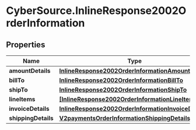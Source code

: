 # CyberSource.InlineResponse2002OrderInformation

## Properties
Name | Type | Description | Notes
------------ | ------------- | ------------- | -------------
**amountDetails** | [**InlineResponse2002OrderInformationAmountDetails**](InlineResponse2002OrderInformationAmountDetails.md) |  | [optional] 
**billTo** | [**InlineResponse2002OrderInformationBillTo**](InlineResponse2002OrderInformationBillTo.md) |  | [optional] 
**shipTo** | [**InlineResponse2002OrderInformationShipTo**](InlineResponse2002OrderInformationShipTo.md) |  | [optional] 
**lineItems** | [**[InlineResponse2002OrderInformationLineItems]**](InlineResponse2002OrderInformationLineItems.md) |  | [optional] 
**invoiceDetails** | [**InlineResponse2002OrderInformationInvoiceDetails**](InlineResponse2002OrderInformationInvoiceDetails.md) |  | [optional] 
**shippingDetails** | [**V2paymentsOrderInformationShippingDetails**](V2paymentsOrderInformationShippingDetails.md) |  | [optional] 


